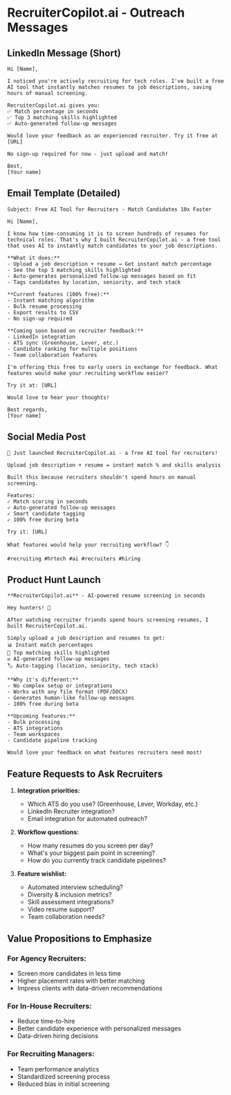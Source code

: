 # RecruiterCopilot.ai - Outreach Messages

## LinkedIn Message (Short)
```
Hi [Name],

I noticed you're actively recruiting for tech roles. I've built a free AI tool that instantly matches resumes to job descriptions, saving hours of manual screening.

RecruiterCopilot.ai gives you:
✅ Match percentage in seconds
✅ Top 3 matching skills highlighted
✅ Auto-generated follow-up messages

Would love your feedback as an experienced recruiter. Try it free at [URL]

No sign-up required for now - just upload and match!

Best,
[Your name]
```

## Email Template (Detailed)
```
Subject: Free AI Tool for Recruiters - Match Candidates 10x Faster

Hi [Name],

I know how time-consuming it is to screen hundreds of resumes for technical roles. That's why I built RecruiterCopilot.ai - a free tool that uses AI to instantly match candidates to your job descriptions.

**What it does:**
- Upload a job description + resume → Get instant match percentage
- See the top 3 matching skills highlighted
- Auto-generates personalized follow-up messages based on fit
- Tags candidates by location, seniority, and tech stack

**Current features (100% free):**
- Instant matching algorithm
- Bulk resume processing
- Export results to CSV
- No sign-up required

**Coming soon based on recruiter feedback:**
- LinkedIn integration
- ATS sync (Greenhouse, Lever, etc.)
- Candidate ranking for multiple positions
- Team collaboration features

I'm offering this free to early users in exchange for feedback. What features would make your recruiting workflow easier?

Try it at: [URL]

Would love to hear your thoughts!

Best regards,
[Your name]
```

## Social Media Post
```
🚀 Just launched RecruiterCopilot.ai - a free AI tool for recruiters!

Upload job description + resume = instant match % and skills analysis

Built this because recruiters shouldn't spend hours on manual screening.

Features:
✓ Match scoring in seconds
✓ Auto-generated follow-up messages  
✓ Smart candidate tagging
✓ 100% free during beta

Try it: [URL]

What features would help your recruiting workflow? 👇

#recruiting #hrtech #ai #recruiters #hiring
```

## Product Hunt Launch
```
**RecruiterCopilot.ai** - AI-powered resume screening in seconds

Hey hunters! 👋

After watching recruiter friends spend hours screening resumes, I built RecruiterCopilot.ai.

Simply upload a job description and resumes to get:
📊 Instant match percentages
🎯 Top matching skills highlighted
✉️ AI-generated follow-up messages
🏷️ Auto-tagging (location, seniority, tech stack)

**Why it's different:**
- No complex setup or integrations
- Works with any file format (PDF/DOCX)
- Generates human-like follow-up messages
- 100% free during beta

**Upcoming features:**
- Bulk processing
- ATS integrations  
- Team workspaces
- Candidate pipeline tracking

Would love your feedback on what features recruiters need most!
```

## Feature Requests to Ask Recruiters

1. **Integration priorities:**
   - Which ATS do you use? (Greenhouse, Lever, Workday, etc.)
   - LinkedIn Recruiter integration?
   - Email integration for automated outreach?

2. **Workflow questions:**
   - How many resumes do you screen per day?
   - What's your biggest pain point in screening?
   - How do you currently track candidate pipelines?

3. **Feature wishlist:**
   - Automated interview scheduling?
   - Diversity & inclusion metrics?
   - Skill assessment integrations?
   - Video resume support?
   - Team collaboration needs?

## Value Propositions to Emphasize

### For Agency Recruiters:
- Screen more candidates in less time
- Higher placement rates with better matching
- Impress clients with data-driven recommendations

### For In-House Recruiters:
- Reduce time-to-hire
- Better candidate experience with personalized messages
- Data-driven hiring decisions

### For Recruiting Managers:
- Team performance analytics
- Standardized screening process
- Reduced bias in initial screening 